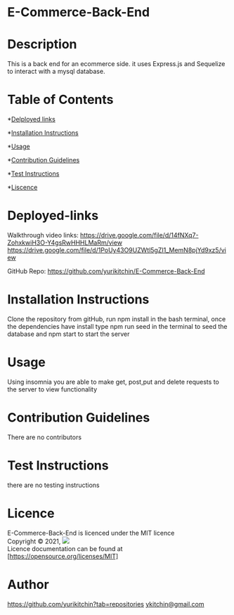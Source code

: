 # E-Commerce-Back-End

  # Description<br>
  This is a back end for an ecommerce side. it uses Express.js and Sequelize to interact with a mysql database.

  # Table of Contents

  *[Delployed links](#Deployed-links)

  *[Installation Instructions](#installation)

  *[Usage](#usage)

  *[Contribution Guidelines](#Contribution)

  *[Test Instructions](#Test)

  *[Liscence](#Liscence)
   

  # Deployed-links<br>
 Walkthrough video links:   https://drive.google.com/file/d/14fNXq7-ZohxkwiH3O-Y4gsRwHHHLMaRm/view
                            https://drive.google.com/file/d/1PoUy43O9UZWtl5gZI1_MemN8pjYd9xz5/view
 
 GitHub Repo: https://github.com/yurikitchin/E-Commerce-Back-End

  # Installation Instructions<br>
  Clone the repository from gitHub, run npm install in the bash terminal, once the dependencies have install type npm run seed in the terminal to seed the database and npm start to start the server

  # Usage<br>
  Using insomnia you are able to make get, post,put and delete requests to the server to view functionality

  # Contribution Guidelines<br>
  There are no contributors

  # Test Instructions<br>
  there are no testing instructions

  # Licence
  E-Commerce-Back-End is licenced under the MIT licence<br>
  Copyright © 2021,
  ![](https://img.shields.io/badge/License-MIT-yellow)<br>
  Licence documentation can be found at [https://opensource.org/licenses/MIT]
  # Author
  https://github.com/yurikitchin?tab=repositories
  ykitchin@gmail.com
